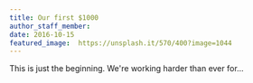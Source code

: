 ```yaml
---
title: Our first $1000
author_staff_member:
date: 2016-10-15
featured_image:  https://unsplash.it/570/400?image=1044
---
```


This is just the beginning. We're working harder than ever for...
